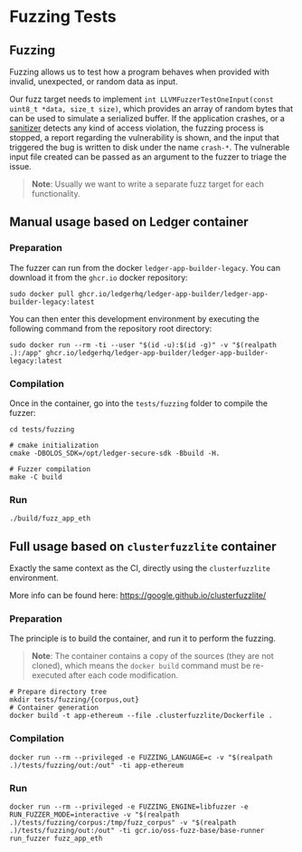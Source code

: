# Fuzzing Tests

## Fuzzing

Fuzzing allows us to test how a program behaves when provided with invalid, unexpected, or random data as input.

Our fuzz target needs to implement `int LLVMFuzzerTestOneInput(const uint8_t *data, size_t size)`,
which provides an array of random bytes that can be used to simulate a serialized buffer.
If the application crashes, or a [sanitizer](https://github.com/google/sanitizers) detects
any kind of access violation, the fuzzing process is stopped, a report regarding the vulnerability is shown,
and the input that triggered the bug is written to disk under the name `crash-*`.
The vulnerable input file created can be passed as an argument to the fuzzer to triage the issue.

> **Note**: Usually we want to write a separate fuzz target for each functionality.

## Manual usage based on Ledger container

### Preparation

The fuzzer can run from the docker `ledger-app-builder-legacy`. You can download it from the `ghcr.io` docker repository:

```console
sudo docker pull ghcr.io/ledgerhq/ledger-app-builder/ledger-app-builder-legacy:latest
```

You can then enter this development environment by executing the following command from the repository root directory:

```console
sudo docker run --rm -ti --user "$(id -u):$(id -g)" -v "$(realpath .):/app" ghcr.io/ledgerhq/ledger-app-builder/ledger-app-builder-legacy:latest
```

### Compilation

Once in the container, go into the `tests/fuzzing` folder to compile the fuzzer:

```console
cd tests/fuzzing

# cmake initialization
cmake -DBOLOS_SDK=/opt/ledger-secure-sdk -Bbuild -H.

# Fuzzer compilation
make -C build
```

### Run

```console
./build/fuzz_app_eth
```

## Full usage based on `clusterfuzzlite` container

Exactly the same context as the CI, directly using the `clusterfuzzlite` environment.

More info can be found here:
<https://google.github.io/clusterfuzzlite/>

### Preparation

The principle is to build the container, and run it to perform the fuzzing.

> **Note**: The container contains a copy of the sources (they are not cloned),
> which means the `docker build` command must be re-executed after each code modification.

```console
# Prepare directory tree
mkdir tests/fuzzing/{corpus,out}
# Container generation
docker build -t app-ethereum --file .clusterfuzzlite/Dockerfile .
```

### Compilation

```console
docker run --rm --privileged -e FUZZING_LANGUAGE=c -v "$(realpath .)/tests/fuzzing/out:/out" -ti app-ethereum
```

### Run

```console
docker run --rm --privileged -e FUZZING_ENGINE=libfuzzer -e RUN_FUZZER_MODE=interactive -v "$(realpath .)/tests/fuzzing/corpus:/tmp/fuzz_corpus" -v "$(realpath .)/tests/fuzzing/out:/out" -ti gcr.io/oss-fuzz-base/base-runner run_fuzzer fuzz_app_eth
```
